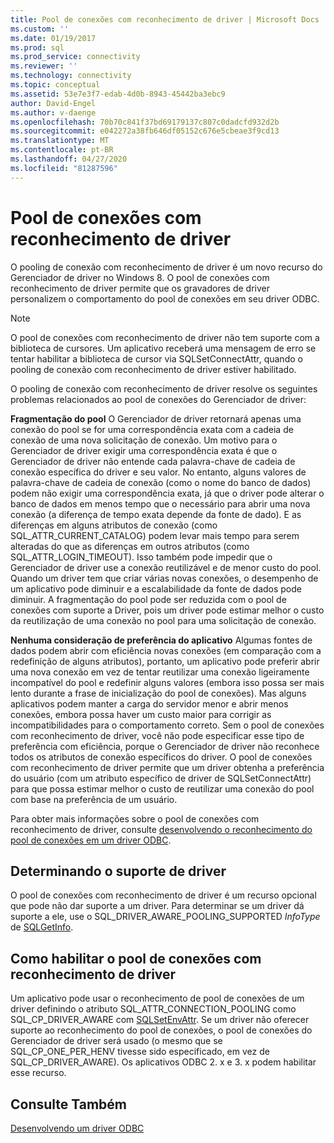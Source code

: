 ```yaml
---
title: Pool de conexões com reconhecimento de driver | Microsoft Docs
ms.custom: ''
ms.date: 01/19/2017
ms.prod: sql
ms.prod_service: connectivity
ms.reviewer: ''
ms.technology: connectivity
ms.topic: conceptual
ms.assetid: 53e7e3f7-edab-4d0b-8943-45442ba3ebc9
author: David-Engel
ms.author: v-daenge
ms.openlocfilehash: 70b70c841f37bd69179137c807c0dadcfd932d2b
ms.sourcegitcommit: e042272a38fb646df05152c676e5cbeae3f9cd13
ms.translationtype: MT
ms.contentlocale: pt-BR
ms.lasthandoff: 04/27/2020
ms.locfileid: "81287596"
---
```

# <a name="driver-aware-connection-pooling"></a>Pool de conexões com reconhecimento de driver
O pooling de conexão com reconhecimento de driver é um novo recurso do Gerenciador de driver no Windows 8. O pool de conexões com reconhecimento de driver permite que os gravadores de driver personalizem o comportamento do pool de conexões em seu driver ODBC.  
  
> [!NOTE]  
>  O pool de conexões com reconhecimento de driver não tem suporte com a biblioteca de cursores. Um aplicativo receberá uma mensagem de erro se tentar habilitar a biblioteca de cursor via SQLSetConnectAttr, quando o pooling de conexão com reconhecimento de driver estiver habilitado.  
  
 O pooling de conexão com reconhecimento de driver resolve os seguintes problemas relacionados ao pool de conexões do Gerenciador de driver:  
  
 **Fragmentação do pool** O Gerenciador de driver retornará apenas uma conexão do pool se for uma correspondência exata com a cadeia de conexão de uma nova solicitação de conexão.  Um motivo para o Gerenciador de driver exigir uma correspondência exata é que o Gerenciador de driver não entende cada palavra-chave de cadeia de conexão específica do driver e seu valor.  No entanto, alguns valores de palavra-chave de cadeia de conexão (como o nome do banco de dados) podem não exigir uma correspondência exata, já que o driver pode alterar o banco de dados em menos tempo que o necessário para abrir uma nova conexão (a diferença de tempo exata depende da fonte de dado). E as diferenças em alguns atributos de conexão (como SQL_ATTR_CURRENT_CATALOG) podem levar mais tempo para serem alteradas do que as diferenças em outros atributos (como SQL_ATTR_LOGIN_TIMEOUT). Isso também pode impedir que o Gerenciador de driver use a conexão reutilizável e de menor custo do pool. Quando um driver tem que criar várias novas conexões, o desempenho de um aplicativo pode diminuir e a escalabilidade da fonte de dados pode diminuir. A fragmentação do pool pode ser reduzida com o pool de conexões com suporte a Driver, pois um driver pode estimar melhor o custo da reutilização de uma conexão no pool para uma solicitação de conexão.  
  
 **Nenhuma consideração de preferência do aplicativo** Algumas fontes de dados podem abrir com eficiência novas conexões (em comparação com a redefinição de alguns atributos), portanto, um aplicativo pode preferir abrir uma nova conexão em vez de tentar reutilizar uma conexão ligeiramente incompatível do pool e redefinir alguns valores (embora isso possa ser mais lento durante a frase de inicialização do pool de conexões). Mas alguns aplicativos podem manter a carga do servidor menor e abrir menos conexões, embora possa haver um custo maior para corrigir as incompatibilidades para o comportamento correto. Sem o pool de conexões com reconhecimento de driver, você não pode especificar esse tipo de preferência com eficiência, porque o Gerenciador de driver não reconhece todos os atributos de conexão específicos do driver. O pool de conexões com reconhecimento de driver permite que um driver obtenha a preferência do usuário (com um atributo específico de driver de SQLSetConnectAttr) para que possa estimar melhor o custo de reutilizar uma conexão do pool com base na preferência de um usuário.  
  
 Para obter mais informações sobre o pool de conexões com reconhecimento de driver, consulte [desenvolvendo o reconhecimento do pool de conexões em um driver ODBC](../../../odbc/reference/develop-driver/developing-connection-pool-awareness-in-an-odbc-driver.md).  
  
## <a name="determining-driver-support"></a>Determinando o suporte de driver  
 O pool de conexões com reconhecimento de driver é um recurso opcional que pode não dar suporte a um driver. Para determinar se um driver dá suporte a ele, use o SQL_DRIVER_AWARE_POOLING_SUPPORTED *InfoType* de [SQLGetInfo](../../../odbc/reference/syntax/sqlgetinfo-function.md).  
  
## <a name="how-to-enable-driver-aware-connection-pooling"></a>Como habilitar o pool de conexões com reconhecimento de driver  
 Um aplicativo pode usar o reconhecimento de pool de conexões de um driver definindo o atributo SQL_ATTR_CONNECTION_POOLING como SQL_CP_DRIVER_AWARE com [SQLSetEnvAttr](../../../odbc/reference/syntax/sqlsetenvattr-function.md). Se um driver não oferecer suporte ao reconhecimento do pool de conexões, o pool de conexões do Gerenciador de driver será usado (o mesmo que se SQL_CP_ONE_PER_HENV tivesse sido especificado, em vez de SQL_CP_DRIVER_AWARE). Os aplicativos ODBC 2. x e 3. x podem habilitar esse recurso.  
  
## <a name="see-also"></a>Consulte Também  
 [Desenvolvendo um driver ODBC](../../../odbc/reference/develop-driver/developing-an-odbc-driver.md)
